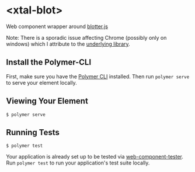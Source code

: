 # \<xtal-blot\>

Web component wrapper around [blotter.js](https://blotter.js.org/) 

Note:  There is a sporadic issue affecting Chrome (possibly only on windows) which I attribute to the [underlying library](https://github.com/bradley/Blotter/issues/15).

## Install the Polymer-CLI

First, make sure you have the [Polymer CLI](https://www.npmjs.com/package/polymer-cli) installed. Then run `polymer serve` to serve your element locally.

## Viewing Your Element

```
$ polymer serve
```

## Running Tests

```
$ polymer test
```

Your application is already set up to be tested via [web-component-tester](https://github.com/Polymer/web-component-tester). Run `polymer test` to run your application's test suite locally.
